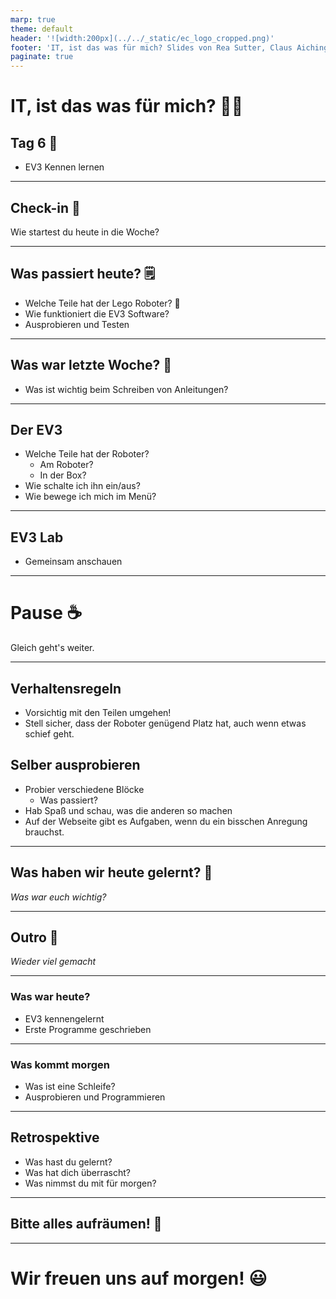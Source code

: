 ```yaml
---
marp: true
theme: default
header: '![width:200px](../../_static/ec_logo_cropped.png)'
footer: 'IT, ist das was für mich? Slides von Rea Sutter, Claus Aichinger (it-orientation@everyonecodes.io)'
paginate: true
---
```


# IT, ist das was für mich? 👩‍💻

## Tag 6 🎈

- EV3 Kennen lernen

---

## Check-in 🌅

Wie startest du heute in die Woche?

---

## Was passiert heute? 🗒️

- Welche Teile hat der Lego Roboter? 🤖
- Wie funktioniert die EV3 Software?
- Ausprobieren und Testen

---

## Was war letzte Woche? 🤔

- Was ist wichtig beim Schreiben von Anleitungen?

---

## Der EV3

- Welche Teile hat der Roboter?
  - Am Roboter?
  - In der Box?
- Wie schalte ich ihn ein/aus?
- Wie bewege ich mich im Menü?

---

## EV3 Lab

- Gemeinsam anschauen

---

# Pause ☕

Gleich geht's weiter.

---

## Verhaltensregeln

- Vorsichtig mit den Teilen umgehen!
- Stell sicher, dass der Roboter genügend Platz hat, auch wenn etwas schief geht.

## Selber ausprobieren

- Probier verschiedene Blöcke
  - Was passiert?
- Hab Spaß und schau, was die anderen so machen
- Auf der Webseite gibt es Aufgaben, wenn du ein bisschen Anregung brauchst.

---

## Was haben wir heute gelernt? 📝

*Was war euch wichtig?*

---

## Outro 🌆

*Wieder viel gemacht*

---

### Was war heute?

- EV3 kennengelernt
- Erste Programme geschrieben

---

### Was kommt morgen

- Was ist eine Schleife?
- Ausprobieren und Programmieren

---

## Retrospektive

- Was hast du gelernt?
- Was hat dich überrascht?
- Was nimmst du mit für morgen?

---

## Bitte alles aufräumen! 🧹

---

# Wir freuen uns auf morgen! 😃
